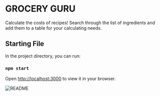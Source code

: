 # GROCERY GURU
Calculate the costs of recipes!
Search through the list of ingredients and add them to a table for your calculating needs.

## Starting File
In the project directory, you can run:

### `npm start`

Open [http://localhost:3000](http://localhost:3000) to view it in your browser.

![README](https://github.com/SofiaBLynch/CodeForChange2024/assets/88823380/e774aae9-0c1a-42c9-8656-b2cc7946ba0d)
